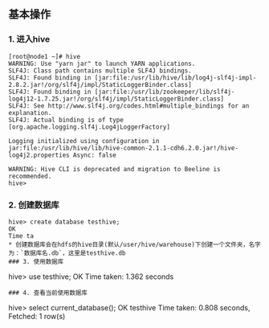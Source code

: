 ## 基本操作
### 1. 进入hive
```shell
[root@node1 ~]# hive
WARNING: Use "yarn jar" to launch YARN applications.
SLF4J: Class path contains multiple SLF4J bindings.
SLF4J: Found binding in [jar:file:/usr/lib/hive/lib/log4j-slf4j-impl-2.8.2.jar!/org/slf4j/impl/StaticLoggerBinder.class]
SLF4J: Found binding in [jar:file:/usr/lib/zookeeper/lib/slf4j-log4j12-1.7.25.jar!/org/slf4j/impl/StaticLoggerBinder.class]
SLF4J: See http://www.slf4j.org/codes.html#multiple_bindings for an explanation.
SLF4J: Actual binding is of type [org.apache.logging.slf4j.Log4jLoggerFactory]

Logging initialized using configuration in jar:file:/usr/lib/hive/lib/hive-common-2.1.1-cdh6.2.0.jar!/hive-log4j2.properties Async: false

WARNING: Hive CLI is deprecated and migration to Beeline is recommended.
hive> 
```
### 2. 创建数据库
```
hive> create database testhive;
OK
Time ta
* 创建数据库会在hdfs的hive目录(默认/user/hive/warehouse)下创建一个文件夹，名字为：`数据库名.db`，这里是testhive.db
### 3. 使用数据库
```
hive> use testhive;
OK
Time taken: 1.362 seconds
```
### 4. 查看当前使用数据库
```
hive> select current_database();
OK
testhive
Time taken: 0.808 seconds, Fetched: 1 row(s)
```
